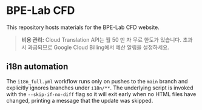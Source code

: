 # BPE-Lab CFD

This repository hosts materials for the BPE-Lab CFD website.

> **비용 관리:**
> Cloud Translation API는 월 50 만 자 무료 한도가 있습니다. 초과 시 과금되므로 Google Cloud Billing에서 예산 알림을 설정하세요.

## i18n automation

The `i18n_full.yml` workflow runs only on pushes to the `main` branch and
explicitly ignores branches under `i18n/**`. The underlying script is invoked
with the `--skip-if-no-diff` flag so it will exit early when no HTML files have
changed, printing a message that the update was skipped.

